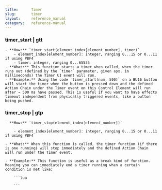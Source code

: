 ```yaml
---
title:      Timer
slug:       timer
layout:     reference_manual
category:   reference-manual
---
```



### timer_start | gtt
  
    - **How:** `timer_start(element_index[element_number], timer)`
        - element_index[element_number]: integer, ranging 0...15 or 0...11 if using PBF4
        - timer: integer, ranging 0...65535
    - **What:** This function starts a timer when called, when the timer runs out (defined by the `timer` parameter, given apx. in milliseconds) the Timer UI event will run.
    - **Example:** Using the code `timer_start(num, 500)` on a BU16 button will start the timer when the button is pressed down and the defined Action Chain under the Timer event on this Control Element will run after ~ 500 ms have passed. This is useful if you want to have effects timeout independent from physically triggered events, like a button being pushed.

### timer_stop | gtp
    
    - **How:** `timer_stop(element_index[element_number])` 
      
        - element_index[element_number]: integer, ranging 0...15 or 0...11 if using PBF4
        
    - **What:** When this function is called, the timer function (if there is one running) will stop immediately and the defined Action Chain will run under the Timer event.
    
    - **Example:** This function is useful as a break kind of function. Meaning you can immediately end a timer running when a certain condition is met like:
    
        ```lua
        
        ```
    
        

